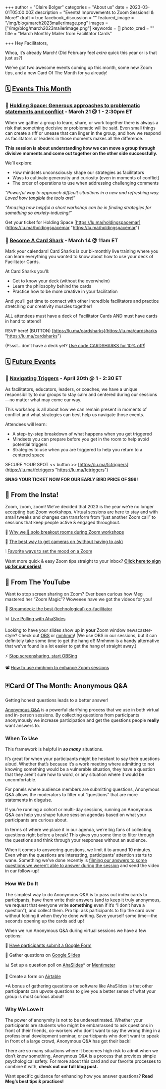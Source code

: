 +++
author = "Claire Bolger"
categories = "About us"
date = 2023-03-01T05:00:00Z
description = "Events! Improvements to Zoom Sessions! & More!"
draft = true
facebook_discussion = ""
featured_image = "/img/blog/march2023mailerimage.png"
images = ["/img/blog/march2023mailerimage.png"]
keywords = []
photo_cred = ""
title = "March Monthly Mailer from Facilitator Cards"

+++
Hey Facilitators,

Whoa, it’s already March! (Did February feel _extra_ quick this year or is that just us?)

We’ve got two awesome events coming up this month, some new Zoom tips, and a new Card Of The Month for ya already!

## 🗓 [Events This Month](https://lu.ma/facilitatorcardscal)

### 🤲 [Holding Space: Generous approaches to problematic statements and conflict](https://lu.ma/holdingspacemar) - March 21 @ 1 - 2:30pm ET

When we gather a group to learn, share, or work together there is always a risk that something decisive or problematic will be said. Even small things can create a riff or unease that can linger in the group, and how we respond as facilitators or leaders in those moments makes all the difference.

**This session is about understanding how we can move a group through divisive moments and come out together on the other side successfully.**

We’ll explore:

* How mindsets unconsciously shape our strategies as facilitators
* Ways to cultivate generosity and curiosity (even in moments of conflict)
* The order of operations to use when addressing challenging comments

_“Powerful way to approach difficult situations in a new and refreshing way. Loved how tangible the tools are!_”

_“Amazing how helpful a short workshop can be in finding strategies for something so anxiety-inducing!”_

Get your ticket for Holding Space [https://lu.ma/holdingspacemar](https://lu.ma/holdingspacemar "https://lu.ma/holdingspacemar")

### 🦈 [Become A Card Shark](https://lu.ma/cardsharks) - March 14 @ 11am ET

Mark your calendars! Card Sharks is our bi-monthly live training where you can learn everything you wanted to know about how to use your deck of Facilitator Cards.

At Card Sharks you’ll:

* Get to know your deck (without the overwhelm)
* Learn the philosophy behind the cards
* Practice how to be more creative in your facilitation

And you’ll get time to connect with other incredible facilitators and practice stretching our creativity muscles together!

ALL attendees must have a deck of Facilitator Cards AND must have cards in hand to attend!

RSVP here! (BUTTON) [https://lu.ma/cardsharks](https://lu.ma/cardsharks "https://lu.ma/cardsharks")

(Pssst…don’t have a deck yet? [Use code CARDSHARKS for 10% off!](https://shop.facilitator.cards/discount/CARDSHARK))

## 🗓 [Future Events](https://lu.ma/facilitatorcardscal)

### 🚨 [Navigating Triggers](https://lu.ma/fctriggers) - April 20th @ 1 - 2:30 ET

As facilitators, educators, leaders, or coaches, we have a unique responsibility to our groups to stay calm and centered during our sessions—no matter what may come our way.

This workshop is all about how we can remain present in moments of conflict and what strategies can best help us navigate those events.

Attendees will learn:

* A step-by-step breakdown of what happens when you get triggered
* Mindsets you can prepare before you get in the room to help avoid potential triggers
* Strategies to use when you are triggered to help you return to a centered space

SECURE YOUR SPOT << button >> [https://lu.ma/fctriggers](https://lu.ma/fctriggers "https://lu.ma/fctriggers")

**SNAG YOUR TICKET NOW FOR OUR EARLY BIRD PRICE OF $99!**

## **📸 From the Insta!**

Zoom, zoom, zoom! We’ve decided that 2023 is the year we’re no longer accepting bad Zoom workshops. Virtual sessions are here to stay and with small tweaks and changes can transform from “just another Zoom call” to sessions that keep people active & engaged throughout.

🎤 [Why we 💚 solo breakout rooms during Zoom workshops](https://www.instagram.com/p/Co7quRDOvjg/)

🫣 [The best way to get cameras on (without having to ask)](https://www.instagram.com/p/CV5TsMjrsc3/)

🕯 [Favorite ways to set the mood on a Zoom](https://www.instagram.com/p/ClRqoLLuEfx/)

Want more quick & easy Zoom tips straight to your inbox? [**Click here to sign up for our series!**](https://facilitatorcards.ck.page/6e80ec00fe)

## **🔴 From The YouTube**

Want to stop screen sharing on Zoom? Ever been curious how Meg mastered her “Zoom Magic”? Woweeee have we got the videos for you!

🙌 [Streamdeck: the best (technological) co-facilitator](https://youtu.be/_8uZ40_z2Dc)

📊 [Live Polling with AhaSlides](https://youtu.be/8P1GUnBa0-M)

Looking to have your slides show up in **your** Zoom window newscaster-style? Check out [OBS](https://obsproject.com/) or [mmhmm](https://www.mmhmm.app/home)! (We use OBS in our sessions, but it can definitely take some time to get the hang of! Mmhmm is a handy alternative that we’ve found is a lot easier to get the hang of straight away.)

⚡️ [Stop screensharing, start OBSing](https://youtu.be/c_Xf7fq4cwE)

📽 [How to use mmhmm to enhance Zoom sessions](https://youtu.be/Lx_eP-7fUNE)

## **🃏Card Of The Month: Anonymous Q&A**

Getting honest questions leads to a better answer!

[Anonymous Q&A](https://www.facilitator.cards/cards/anonymous-qa/) is a powerful clarifying process that we use in both virtual and in-person sessions. By collecting questions from participants anonymously we increase participation and get the questions people **really** want answers to.

### When To Use

This framework is helpful in **_so many_** situations.

It’s great for when your participants might be hesitant to say their questions aloud. Whether that’s because it’s a work meeting where admitting to not knowing something would be a vulnerable situation, they have a question that they aren’t sure how to word, or any situation where it would be uncomfortable.

For panels where audience members are submitting questions, Anonymous Q&A allows the moderators to filter out “questions” that are more statements in disguise.

If you’re running a cohort or multi-day sessions, running an Anonymous Q&A can help you shape future session agendas based on what your participants are curious about.

In terms of where we place it in our agenda, we’re big fans of collecting questions right before a break! This gives you some time to filter through the questions and think through your responses without an audience.

When it comes to answering questions, we limit it to around 10 minutes. Even when the questions are interesting, participants’ attention starts to wane. Something we’ve done recently is [filming our answers to some questions we weren’t able to answer during the session](https://youtu.be/_e3OfQ2DrcY) and send the video in our follow-up!

### How We Do It

The simplest way to do Anonymous Q&A is to pass out index cards to participants, have them write their answers (and to keep it truly anonymous, we request that everyone write **something** even if it’s “I don’t have a question”), and collect them. Pro tip: ask participants to flip the card over without folding it when they’re done writing. Save yourself some time—the seconds opening up the cards add up!

When we run Anonymous Q&A during virtual sessions we have a few options:

🧾 [Have participants submit a Google Form](https://virtual.facilitator.cards/anonymous-qa-on-zoom-using-google-forms-meg-bolger)

🛝 Gather questions on [Google Slides](https://support.google.com/docs/answer/6386827?hl=en&co=GENIE.Platform%3DDesktop)

📊 Set up a question poll on [AhaSlides](https://ahaslides.com/)* or [Mentimeter](https://www.mentimeter.com/blog/stand-out-get-ahead/how-to-create-open-ended-questions)

💨 Create a form on [Airtable](https://airtable.com/)

\*A bonus of gathering questions on software like AhaSlides is that other participants can upvote questions to give you a better sense of what your group is most curious about!

### Why We Love It

The power of anonymity is not to be underestimated. Whether your participants are students who might be embarrassed to ask questions in front of their friends, co-workers who don’t want to say the wrong thing in a professional development seminar, or participants who don’t want to speak in front of a large crowd, Anonymous Q&A has got their back!

There are so many situations where it becomes high risk to admit when we don’t know something. Anonymous Q&A is a process that provides simple psychological safety. For more about this card and our favorite processes to combine it with, **check out our full blog post.**

Want specific guidance for enhancing how you answer questions? **Read Meg’s best tips & practices!**